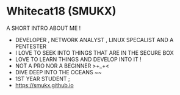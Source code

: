 # Whitecat18 (SMUKX)

A SHORT INTRO ABOUT ME ! 

- DEVELOPER , NETWORK ANALYST , LINUX SPECALIST AND A PENTESTER
- I LOVE TO SEEK INTO THINGS THAT ARE IN THE SECURE BOX 
- LOVE TO LEARN THINGS AND DEVELOP INTO IT !
- NOT A PRO NOR A BEGINNER >+_+<
- DIVE DEEP INTO THE OCEANS ~~
- 1ST YEAR STUDENT ;
- https://smukx.github.io

<!---
Whitecat18/Whitecat18 is a ✨ special ✨ repository because its `README.md` (this file) appears on your GitHub profile.
You can click the Preview link to take a look at your changes.
--->
